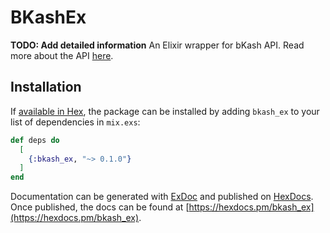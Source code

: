 # BKashEx

**TODO: Add detailed information**
An Elixir wrapper for bKash API. Read more about the API [here](https://developer.bka.sh/docs/product-overview).

## Installation

If [available in Hex](https://hex.pm/docs/publish), the package can be installed
by adding `bkash_ex` to your list of dependencies in `mix.exs`:

```elixir
def deps do
  [
    {:bkash_ex, "~> 0.1.0"}
  ]
end
```

Documentation can be generated with [ExDoc](https://github.com/elixir-lang/ex_doc)
and published on [HexDocs](https://hexdocs.pm). Once published, the docs can
be found at [https://hexdocs.pm/bkash_ex](https://hexdocs.pm/bkash_ex).

